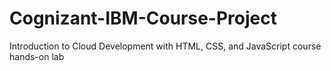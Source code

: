 # Cognizant-IBM-Course-Project
Introduction to Cloud Development with HTML, CSS, and JavaScript course hands-on lab
